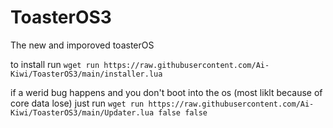 # ToasterOS3
 The new and imporoved toasterOS

to install run `wget run https://raw.githubusercontent.com/Ai-Kiwi/ToasterOS3/main/installer.lua`


if a werid bug happens and you don't boot into the os (most liklt because of core data lose) just run
`wget run https://raw.githubusercontent.com/Ai-Kiwi/ToasterOS3/main/Updater.lua false false`

